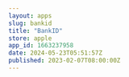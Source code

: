 ```yaml
---
layout: apps
slug: bankid
title: "BankID"
store: apple
app_id: 1663237958
date: 2024-05-23T05:51:57Z
published: 2023-02-07T08:00:00Z
---
```


